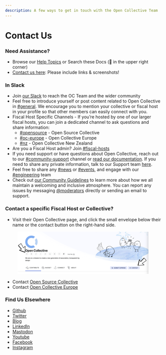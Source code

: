 ```yaml
---
description: A few ways to get in touch with the Open Collective Team
---
```


# Contact Us

### Need Assistance?

* Browse our [Help Topics](https://opencollective.com/help) or Search these Docs (🔎 in the upper right corner)
* [Contact us here](https://opencollective.com/contact): Please include links & screenshots!

### In Slack

* Join [our Slack](https://slack.opencollective.com) to reach the OC Team and the wider community
* Feel free to introduce yourself or post content related to Open Collective in [#general](https://opencollective.slack.com/archives/C0HSLRNVC). We encourage you to mention your collective or fiscal host in your profile so that other members can easily connect with you.
* Fiscal Host Specific Channels - If you’re hosted by one of our larger fiscal hosts, you can join a dedicated channel to ask questions and share information:
  * [#opensource](https://opencollective.slack.com/archives/C0RD4S62E) - Open Source Collective
  * [#oc-europe](https://opencollective.slack.com/archives/C6MKYT4AY) - Open Collective Europe
  * [#nz](https://opencollective.slack.com/archives/C01PY8SNFRR) - Open Collective New Zealand
* Are you a Fiscal Host admin? Join [#fiscal-hosts](https://opencollective.slack.com/archives/CJ2ERRZQ8)
* If you need support or have questions about Open Collective, reach out to our [#community-support](https://opencollective.slack.com/archives/C6JTTA4SK) channel or [read our documentation](https://docs.opencollective.com/help/?utm\_source=Slack\&utm\_medium=Bot\&utm\_campaign=Welcome). If you need to share any private information, talk to our Support team [here](https://opencollective.com/contact).
* Feel free to share any [#news](https://opencollective.slack.com/archives/CT9MM6Q5A) or [#events](https://opencollective.slack.com/archives/C036P75R59R), and engage with our [#engineering](https://opencollective.slack.com/archives/C0RMV6F8C) team
* Check out [our Community Guidelines](https://docs.opencollective.com/help/about/the-open-collective-way/community-guidelines) to learn more about how we all maintain a welcoming and inclusive atmosphere.  You can report any issues by messaging [@moderators](https://opencollective.slack.com/admin/user\_groups) directly or sending an email to support.

### Contact a specific Fiscal Host or Collective?

* Visit their Open Collective page, and click the small envelope below their name or the contact button on the right-hand side.&#x20;

<figure><img src="../.gitbook/assets/About_ContactUs_collectives_2023-03-13.png" alt=""><figcaption></figcaption></figure>

* Contact [Open Source Collective](https://docs.oscollective.org/about/contact)
* Contact [Open Collective Europe](https://docs.opencollective.com/oceurope/about-1/contact-us)

### Find Us Elsewhere

* [Github](https://github.com/opencollective)
* [Twitter](https://twitter.com/opencollect)
* [Blog](https://blog.opencollective.com/)
* [LinkedIn](https://www.linkedin.com/company/opencollective/)
* [Mastodon](https://mastodon.opencollective.com/@opencollective)
* [Youtube](https://www.youtube.com/channel/UCdi\_-GH5nozXiMm2fH447VA)
* [Facebook](https://web.facebook.com/OpenCollect)
* [Instagram](https://www.instagram.com/opencollective/)
